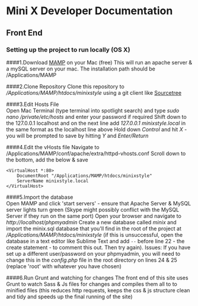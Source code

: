 # Mini X Developer Documentation

## Front End

### Setting up the project to run locally (OS X)

####1.Download [MAMP](https://www.mamp.info/en/) on your Mac (free)	
This will run an apache server & a mySQL server on your mac. The installation path should be /Applications/MAMP

####2.Clone Repository
Clone this repository to */Applications/MAMP/htdocs/minixstyle* using a git client like [Sourcetree](https://www.sourcetreeapp.com/)

####3.Edit Hosts File	   
Open Mac Terminal (type terminal into spotlight search) and type *sudo nano /private/etc/hosts* and enter your password if required
Shift down to the 127.0.0.1 localhost and on the next line add *127.0.0.1 minixstyle.local* in the same format as the localhost line above
Hold down *Control* and hit *X* - you will be prompted to save by hitting *Y* and *Enter/Return*

####4.Edit the vHosts file
Navigate to /Applications/MAMP/conf/apache/extra/httpd-vhosts.conf
Scroll down to the bottom, add the below & save
```
<VirtualHost *:80>
    DocumentRoot "/Applications/MAMP/htdocs/minixstyle"
    ServerName minixstyle.local
</VirtualHost> 
```

####5.Import the database		
Open MAMP and click 'start servers' - ensure that Apache Server & MySQL server lights turn green (Skype might possibly conflict with the MySQL Server if they run on the same port)
Open your browser and navigate to *http://localhost/phpmyadmin*
Create a new database called *minix* and import the minix.sql database that you'll find in the root of the project at */Applications/MAMP/htdocs/minixstyle* (if this is unsuccessful, open the database in a text editor like Sublime Text and add ```--``` before line 22 - the create statement - to comment this out. Then try again).
Issues: If you have set up a different user/password on your phpmyadmin, you will need to change this in the *config.php* file in the root directory on lines 24 & 25 (replace 'root' with whatever you have chosen)

####6.Run Grunt and watching for changes
The front end of this site uses Grunt to watch Sass & Js files for changes and compiles them all to to minified files (this reduces http requests, keeps the css & js structure clean and tidy and speeds up the final running of the site)











